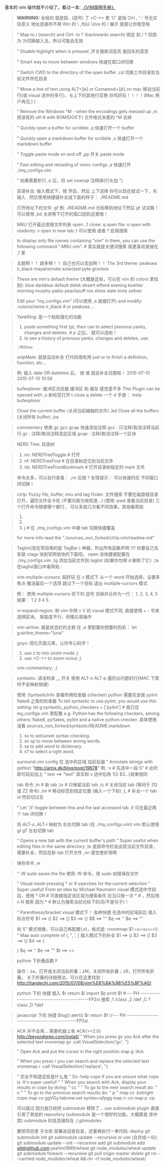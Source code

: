 基本的 vim 操作就不介绍了，看过一本: [《VIM简明手册》](https://github.com/Tiande/Practice/blob/master/resource/VIM_Tutorial.md)

> **WARNING:**
> 全局的 <leader> 就是指 , (逗号) 了
> <C-*> 里 'C' 是指 Ctrl , '-' 号无实际意义
> 地址连接符不用 Win 的 \ ,均以 Unix 的 / 展示
> <space> 就是让你按空格

> " Map <Space> to / (search) and Ctrl-<Space> to ? (backwards search)
> 绑定 <space> <C-space> 到 / ?
> 但因为 <C-space> 为切换输入法，所以可能会无效

> " Disable highlight when <leader><cr> is pressed
> ,<cr>开关搜索词高亮
> <cr> 是回车的意思

> " Smart way to move between windows
> <c-hjkl> 快速在窗口间切换

> " Switch CWD to the directory of the open buffer
> ,cd 切换工作目录到当前文件所在目录

> " Move a line of text using ALT+[jk] or Comamnd+[jk] on mac
> <alt-jk> 移动当前行(或 visual 选中的多行)，与上下的其他行互换 
> 炒鸡好玩！！！！(Mac 用户再见;) )

> " Remove the Windows ^M - when the encodings gets messed up
> ,m 把该死的 utf-8 with BOM(DOS下) 文件格式末尾的 ^M 去掉

> " Quickly open a buffer for scribble
> ,q 快速打开一个 buffer

> " Quickly open a markdown buffer for scribble
> ,x 快速打开一个 markdown buffer

> " Toggle paste mode on and off
> ,pp 开关 paste mode

> " Fast editing and reloading of vimrc configs
> ,e 快速打开 ./my_configs.vim

> " 如果需要折行 ,e 后，将 set nowrap 注释掉(行头加 ")

> 目录补全:
> 输入模式下，按 <c-xf> 开启，然后 <c-n><c-p> 上下选择
> 你可以现在就试一下，先输入 . 然后使用快捷键补全成下面的样子： 
> ./README.md

> 打开地址下的文件:
> gf
> 例: ./README.md
> 光标移到地址下然后 gf 试试看！ 可以使用 ,bd 关闭等下打开的窗口回到这里哦！

> MRU
> 打开最近使用文件列表
> open: ,f
> close: q
> open file: o
> open with readonly: v
> open in new tab: t
> 可以使用 <space> 或者 ? 启用搜索

> to display only file names containing "vim" in them, you can use the following command ":MRU vim". # 其实就是关键词搜索 我更喜欢直接在 ,f 里 <space>

> 主题啊！！ 超多啊！！ 自己也可以去加啊！！
> The 3rd theme:
> peaksea ir_black mayansmoke solarized pyte gruvbox

> These are vim's default theme (大概是这些，可以在 vim 的 colors 里找到): 
> blue darkblue default delek desert elflord evening koehler morning murphy pablo peachpuff ron shine slate torte zellner

> Edit your "my_configs.vim" (可以使用 ,e 直接打开) and modify:
> :colorscheme ir_black # or peaksea ...

> YankRing: 
> 是一个粘贴强化的功能
> 1.  paste something first (p), then use <c-p> <c-n> to select previous yanks, changes and deletes.  # p 之后， <c-n><c-p> 就可以选啦！
> 2.  to see a history of previous yanks, changes and deletes, use:
> ```
> :YRShow
> ```

> snipMate:
> 就是自动补全
> 打代码很有用
> just <Tab> or <c-j> to finish a definition, function,  etc...

> 例: 输入 date OR datetime 后， 按 <tab> 或 <c-j> 就会补全日期啦！
> 2015-07-10
> 2015-07-10 10:56

> bufexplorer:
> 缓冲区浏览器
> 缓冲区 和 缓存 感觉差不多
> This Plugin can be opened with
> ,o
> 新标签打开
> t
> close
> q
> delete 一个
> d
> 手册：
> :help bufexplorer

> Close the current buffer (关闭当前编辑的文件)
> ,bd
> Close all the buffers (关闭所有 buffer)
> ,ba

> commentary
> 使用 gc gcc gcap 快速添加注释
> gcc : 只注释/取消注释当前行
> gc : 注释/取消注释选定区域
> gcap : 注释/取消注释一个区块

> NERD Tree:
> 目录树

> 1.  <leader>nn: NERDTreeToggle # 打开
> 2.  <leader>nf: NERDTreeFind # 在目录树定位到当前文件
> 3.  <leader>nb: NERDTreeFromBookmark # 打开目录树指定的 mark 文件

> 命令太多，可以自行查看：
> ,nn 后按 ?
> 友情提示： <c-hjkl> 可以快速的在 不同窗口 间切换！

> ctrlp:
> Fuzzy file, buffer, mru and tag finder.
> 文件搜索
> 不要在磁盘根目录打开，遍历文件会卡死 (不要问我为啥知道...)  (使用 :pwd 查看当前目录)
> 三个打开命令随便哪个都行， <c-f> <c-b> 可以多按几次看不同效果，其他看帮助

> 1.  <c-f>
> 2.  <c-b>
> 3.  <leader>j # 在 ./my_configs.vim 中被 tab 切换快捷覆盖

> for more info read the "./sources_non_forked/ctrlp.vim/readme.md"

> Taglist(现在项目用的是 TagBar )
> 神器，列出所有函数声明 
> !!!! 你要自己去安装 ctags 快到官网愉快的下载吧。
> open 
> 该快捷键配置在 ./my_configs.vim
> ,tg
> 添加当前文件到 taglist (如果你勿用 d 删除了它):
> ,ta
> 在taglist窗口中看帮助：
> <F1>

> vim-multiple-cursors:
> 超好玩
> 在 v 模式下
> <C-n> 从一个 word 开始选择，设置多焦点
> <C-p> 撤消最后一个选项
> <C-x> 跳过下一个目标
> <ESC> 退出 multiple-cursors 模式

> 例：
> 使用 multiple-cursors 将下列 逗号 去掉并合并为一行：
> 1,
> 2,
> 3,
> 4,
> 5
> 结果：
> 1 2 3 4 5

> vi-expand-region:
> 和 vim 中用 v V <c-v> 的 visual 模式不同,
> 直接使用 + - 号来选择区块。
> 智能度不行，但傻瓜易操作

> vim-airline:
> 就是状态栏的主题
> 在 ,e 里配置你想要的色彩：
> let g:airline_theme="luna"

> goyo:
> 简化页面元素，让你专心码字！
> 1.  use <leader>z to into zoom mode ;)
> 2.  use <C--> <C-+> to zoom in/out ;)

> vim-commentary:
> ;(

> syntastic:
> 语法检查 
> ,,, 开关
> 使用 ALT-n ALT-p 遍历出问题的行(MAC 下暂时不会映射按键)

> 使用 :SyntasticInfo 查看所用检查器 (checker)
> python 需要先安装 pylint flake8 之类的检查器
> To tell syntastic to use pylint, you would use this setting:
> let g:syntastic_python_checkers = ['pylint']  # 我已在 my_configs.vim 里配置
> e.g. Python has the following checkers, among others: flake8, pyflakes, pylint and a native python checker.
> 具体使用请看 sources_non_forked/syntastic/README.markdown

> 1.  <leader>ss to set/unset syntax checking.
> 2.  <leader>sn <leader>sp to move between wrong words.
> 3.  <leader>sa to add word to dictionary.
> 4.  <leader>s? to select a right word.

> surround.vim config
> 在 选中的区域 加前后缀
> " Annotate strings with gettext "http://amix.dk/blog/post/19678"
> 例:
> :v # 先选中一段
> S" # 此时即可前后加上 "
> test ==> "test"
> 其实和 v 选中后再 $1 ($2 $3...)效果相同

> tab 命令
> ,tn # 新 tab
> ,to # 只保留当前 tab
> ,tc # 关闭当前 tab (等同于 ZQ 或 ZZ 命令)
> ,tm # 移动标签到指定位置 (输入一个下标)
> ,t, # 补全一个 tab id 然后切过去

> " Let ',tl' toggle between this and the last accessed tab
> ,tl 可在最近两个 tab 间切换！

> 将 ALT-u ,ALT-i 映射为 左右切换 tab (在 ./my_configs.vim)
> vim 默认使用 gt gT 左右切换 tab

> " Opens a new tab with the current buffer's path
> " Super useful when editing files in the same directory
> ,te 底部命令栏会出现当前文件目录，需要补全，然后在新 tab 打开文件
> ,nn 感觉更好用啊

> 保存命令
> ,w

> " :W sudo saves the file 
> 使用 :W 命令，用 sudo 权限保存文件

> " Visual mode pressing * or # searches for the current selection
> " Super useful! From an idea by Michael Naumann
> visual 模式选中字段后，使用 * OR # 可直接指定该区域为搜索条件
> 应当只按一次 * # ，然后用 n N 搜索
> 因为 * # 默认为搜索当前光标下的词(不是句子)！

> " Parenthesis/bracket
> visual 模式下！ 各种快捷 在选中的区域前后 插入标点符号
> $1 ==> ()
> $2 ==> []
> $3 ==> {}
> $$ ==> ""
> $q ==> ''
> $e ==> ""

> 和 S" 模式很像，可以自己再配置(,e)，格式是:
> vnoremap $1 <esc>`>a)<esc>`<i(<esc>
> " Map auto complete of (, ", ', [
> 插入模式下的补全
> $1 ==> ()
> $2 ==> []
> $3 ==> {}
> $4 ==> {

> }
> $q ==> ''
> $e ==> ""
> $t ==> <>

> python 下折叠函数
> F

> 操作：za，打开或关闭当前折叠；zM，关闭所有折叠；zR，打开所有折叠。
> 关于折叠的详细用法，可以在这里找到：
> http://tiandechi.com/2015/07/08/vim%E6%8A%98%E5%8F%A0/

> python 下的 快捷
> 插入
> $r return
> $i import
> $p print 
> $f #--- PH ----------------------------------------------<esc>FP2xi
> 搜索
> ,1 /class
> ,2 /def
> ,C ?class
> ,D ?def

> javascript 下的 快捷
> <c-t> $log()
> <c-a> alert()
> $r return
> $f //--- PH ----------------------------------------------<esc>FP2xi

> ACK 
> 并不会用...
> 需要机器上有 ACK(>=2.0) http://beyondgrep.com/install/
> " When you press gv you Ack after the selected text
> vnoremap <silent> gv :call VisualSelection('gv', '')<CR>

> " Open Ack and put the cursor in the right position
> map <leader>g :Ack 

> " When you press <leader>r you can search and replace the selected text
> vnoremap <silent> <leader>r :call VisualSelection('replace', '')<CR>

> " 完全不知道这些是什么鬼
> " Do :help cope if you are unsure what cope is. It's super useful!
> "
> " When you search with Ack, display your results in cope by doing:
> "   <leader>cc
> "
> " To go to the next search result do:
> "   <leader>n
> "
> " To go to the previous search results do:
> "   <leader>p
> "
> map <leader>cc :botright cope<cr>
> map <leader>co ggVGy:tabnew<cr>:set syntax=qf<cr>pgg
> map <leader>n :cn<cr>
> map <leader>p :cp<cr>

> 可以跳过
> 因为我已经把 submodule 移除了...
> use submodule plugin
> 直接引用了其他的 repository (submodule 是一个很好的功能，大概算是 库中库)
> submodule 的信息储存在 ./.gitmodules

> 要把项目里 子仓库 部署进自家目录，还要再执行一串代码:
> deploy
> git submodule init
> git submodule update --recursive
> or use (合并成一句):
> git submodule update --init --recursive
> add
> git submodule add git@github.com:yashiro1899/wheat.git node_modules/wheat
> update
> git submodule foreach --recursive git pull origin master
> delete
> git rm --cached node_modules/wheat && rm -rf node_modules/wheat/
